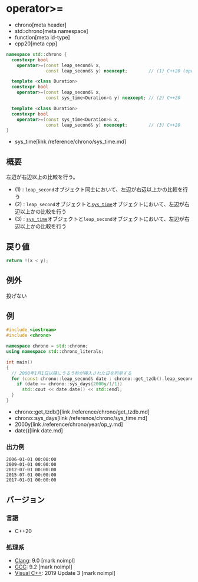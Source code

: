 # operator>=
* chrono[meta header]
* std::chrono[meta namespace]
* function[meta id-type]
* cpp20[meta cpp]

```cpp
namespace std::chrono {
  constexpr bool
    operator>=(const leap_second& x,
               const leap_second& y) noexcept;        // (1) C++20 (operator<=>により使用可能)

  template <class Duration>
  constexpr bool
    operator>=(const leap_second& x,
               const sys_time<Duration>& y) noexcept; // (2) C++20

  template <class Duration>
  constexpr bool
    operator>=(const sys_time<Duration>& x,
               const leap_second& y) noexcept;        // (3) C++20
}
```
* sys_time[link /reference/chrono/sys_time.md]

## 概要
左辺が右辺以上の比較を行う。

- (1) : `leap_second`オブジェクト同士において、左辺が右辺以上かの比較を行う
- (2) : `leap_second`オブジェクトと[`sys_time`](/reference/chrono/sys_time.md)オブジェクトにおいて、左辺が右辺以上かの比較を行う
- (3) : [`sys_time`](/reference/chrono/sys_time.md)オブジェクトと`leap_second`オブジェクトにおいて、左辺が右辺以上かの比較を行う


## 戻り値
```cpp
return !(x < y);
```


## 例外
投げない


## 例
```cpp example
#include <iostream>
#include <chrono>

namespace chrono = std::chrono;
using namespace std::chrono_literals;

int main()
{
  // 2000年1月1日以降にうるう秒が挿入された日を列挙する
  for (const chrono::leap_second& date : chrono::get_tzdb().leap_seconds) {
    if (date >= chrono::sys_days{2000y/1/1})
      std::cout << date.date() << std::endl;
  }
}
```
* chrono::get_tzdb()[link /reference/chrono/get_tzdb.md]
* chrono::sys_days[link /reference/chrono/sys_time.md]
* 2000y[link /reference/chrono/year/op_y.md]
* date()[link date.md]

### 出力例
```
2006-01-01 00:00:00
2009-01-01 00:00:00
2012-07-01 00:00:00
2015-07-01 00:00:00
2017-01-01 00:00:00
```


## バージョン
### 言語
- C++20

### 処理系
- [Clang](/implementation.md#clang): 9.0 [mark noimpl]
- [GCC](/implementation.md#gcc): 9.2 [mark noimpl]
- [Visual C++](/implementation.md#visual_cpp): 2019 Update 3 [mark noimpl]
